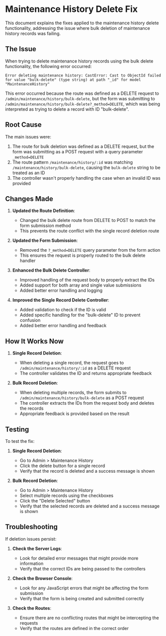 # Maintenance History Delete Fix

This document explains the fixes applied to the maintenance history delete functionality, addressing the issue where bulk deletion of maintenance history records was failing.

## The Issue

When trying to delete maintenance history records using the bulk delete functionality, the following error occurred:

```
Error deleting maintenance history: CastError: Cast to ObjectId failed for value "bulk-delete" (type string) at path "_id" for model "MaintenanceHistory"
```

This error occurred because the route was defined as a DELETE request to `/admin/maintenance/history/bulk-delete`, but the form was submitting to `/admin/maintenance/history/bulk-delete?_method=DELETE`, which was being interpreted as trying to delete a record with ID "bulk-delete".

## Root Cause

The main issues were:

1. The route for bulk deletion was defined as a DELETE request, but the form was submitting as a POST request with a query parameter `_method=DELETE`
2. The route pattern `/maintenance/history/:id` was matching `/maintenance/history/bulk-delete`, causing the `bulk-delete` string to be treated as an ID
3. The controller wasn't properly handling the case when an invalid ID was provided

## Changes Made

1. **Updated the Route Definition**:
   - Changed the bulk delete route from DELETE to POST to match the form submission method
   - This prevents the route conflict with the single record deletion route

2. **Updated the Form Submission**:
   - Removed the `?_method=DELETE` query parameter from the form action
   - This ensures the request is properly routed to the bulk delete handler

3. **Enhanced the Bulk Delete Controller**:
   - Improved handling of the request body to properly extract the IDs
   - Added support for both array and single value submissions
   - Added better error handling and logging

4. **Improved the Single Record Delete Controller**:
   - Added validation to check if the ID is valid
   - Added specific handling for the "bulk-delete" ID to prevent confusion
   - Added better error handling and feedback

## How It Works Now

1. **Single Record Deletion**:
   - When deleting a single record, the request goes to `/admin/maintenance/history/:id` as a DELETE request
   - The controller validates the ID and returns appropriate feedback

2. **Bulk Record Deletion**:
   - When deleting multiple records, the form submits to `/admin/maintenance/history/bulk-delete` as a POST request
   - The controller extracts the IDs from the request body and deletes the records
   - Appropriate feedback is provided based on the result

## Testing

To test the fix:

1. **Single Record Deletion**:
   - Go to Admin > Maintenance History
   - Click the delete button for a single record
   - Verify that the record is deleted and a success message is shown

2. **Bulk Record Deletion**:
   - Go to Admin > Maintenance History
   - Select multiple records using the checkboxes
   - Click the "Delete Selected" button
   - Verify that the selected records are deleted and a success message is shown

## Troubleshooting

If deletion issues persist:

1. **Check the Server Logs**:
   - Look for detailed error messages that might provide more information
   - Verify that the correct IDs are being passed to the controllers

2. **Check the Browser Console**:
   - Look for any JavaScript errors that might be affecting the form submission
   - Verify that the form is being created and submitted correctly

3. **Check the Routes**:
   - Ensure there are no conflicting routes that might be intercepting the requests
   - Verify that the routes are defined in the correct order
